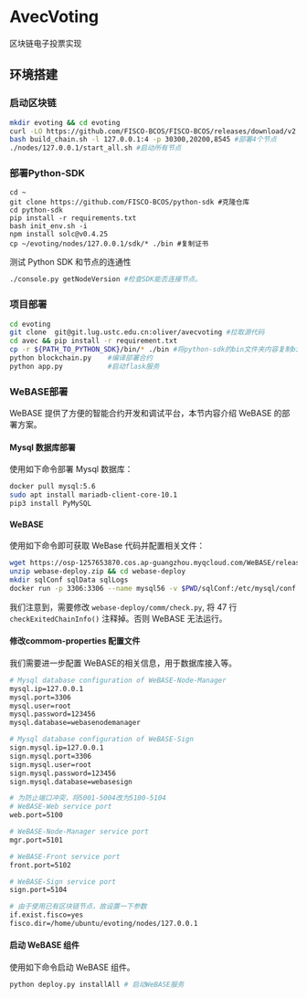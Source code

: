 # AvecVoting

区块链电子投票实现

## 环境搭建

### **启动区块链**
```sh
mkdir evoting && cd evoting
curl -LO https://github.com/FISCO-BCOS/FISCO-BCOS/releases/download/v2.8.0/build_chain.sh && chmod u+x build_chain.sh #下载脚本
bash build_chain.sh -l 127.0.0.1:4 -p 30300,20200,8545 #部署4个节点
./nodes/127.0.0.1/start_all.sh #启动所有节点
```

### **部署Python-SDK**

```
cd ~
git clone https://github.com/FISCO-BCOS/python-sdk #克隆仓库
cd python-sdk
pip install -r requirements.txt 
bash init_env.sh -i
npm install solc@v0.4.25
cp ~/evoting/nodes/127.0.0.1/sdk/* ./bin #复制证书
```
测试 Python SDK 和节点的连通性
```sh
./console.py getNodeVersion #检查SDK能否连接节点。
```

### 项目部署

```sh
cd evoting
git clone  git@git.lug.ustc.edu.cn:oliver/avecvoting #拉取源代码
cd avec && pip install -r requirement.txt
cp -r ${PATH_TO_PYTHON_SDK}/bin/* ./bin #将python-sdk的bin文件夹内容复制bin中
python blockchain.py    #编译部署合约
python app.py           #启动flask服务
```

### WeBASE部署

WeBASE 提供了方便的智能合约开发和调试平台，本节内容介绍 WeBASE 的部署方案。

#### Mysql 数据库部署
使用如下命令部署 Mysql 数据库：

```sh
docker pull mysql:5.6
sudo apt install mariadb-client-core-10.1 
pip3 install PyMySQL
```

#### WeBASE 

使用如下命令即可获取 WeBase 代码并配置相关文件：

```sh
wget https://osp-1257653870.cos.ap-guangzhou.myqcloud.com/WeBASE/releases/download/v1.5.3/webase-deploy.zip
unzip webase-deploy.zip && cd webase-deploy
mkdir sqlConf sqlData sqlLogs
docker run -p 3306:3306 --name mysql56 -v $PWD/sqlConf:/etc/mysql/conf.d -v $PWD/sqlLogs:/logs -v $PWD/sqlData:/var/lib/mysql -e MYSQL_ROOT_PASSWORD=123456 -d mysql:5.6
```

我们注意到，需要修改 `webase-deploy/comm/check.py`, 将 47 行 `checkExitedChainInfo()` 注释掉。否则 WeBASE 无法运行。

#### 修改commom-properties 配置文件
我们需要进一步配置 WeBASE的相关信息，用于数据库接入等。

``` sh
# Mysql database configuration of WeBASE-Node-Manager
mysql.ip=127.0.0.1
mysql.port=3306
mysql.user=root
mysql.password=123456
mysql.database=webasenodemanager

# Mysql database configuration of WeBASE-Sign
sign.mysql.ip=127.0.0.1
sign.mysql.port=3306
sign.mysql.user=root
sign.mysql.password=123456
sign.mysql.database=webasesign

# 为防止端口冲突，将5001-5004改为5100-5104
# WeBASE-Web service port 
web.port=5100

# WeBASE-Node-Manager service port
mgr.port=5101

# WeBASE-Front service port
front.port=5102

# WeBASE-Sign service port
sign.port=5104

# 由于使用已有区块链节点，故设置一下参数
if.exist.fisco=yes
fisco.dir=/home/ubuntu/evoting/nodes/127.0.0.1
```
#### 启动 WeBASE 组件

使用如下命令启动 WeBASE 组件。

```sh
python deploy.py installAll # 启动WeBASE服务
```
